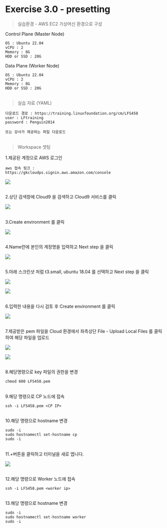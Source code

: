 # Exercise 3.0 - presetting

> 실습환경 - AWS EC2 가상머신 환경으로 구성

Control Plane (Master Node)

```
OS : Ubuntu 22.04
vCPU : 2
Memory : 8G
HDD or SSD : 20G
```

Data Plane (Worker Node)

```
OS : Ubuntu 22.04
vCPU : 2
Memory : 8G
HDD or SSD : 20G
```

##

> 실습 자료 (YAML)

```
다운로드 경로 : https://training.linuxfoundation.org/cm/LFS458
user : LFtraining
password : Penguin2014

또는 강사가 제공하는 파일 다운로드
```

##

> Workspace 셋팅

1.제공된 계정으로 AWS 로그인

```
aws 접속 링크 :
https://gkcloudps.signin.aws.amazon.com/console
```

![](../img/awslogin.png)

##

2.상단 검색창에 Cloud9 을 검색하고 Cloud9 서비스를 클릭

![](../img/cloud9.png)

##

3.Create environment 를 클릭

![](../img/create.png)

##

4.Name란에 본인의 계정명을 입력하고 Next step 을 클릭

![](../img/name.png)

##

5.아래 스크린샷 처럼 t3.small, ubuntu 18.04 를 선택하고 Next step 을 클릭

![](../img/t3.png)

![](../img/ubuntu.png)

##

6.입력한 내용을 다시 검토 후 Create environment 를 클릭

![](../img/next.png)

##

7.제공받은 pem 파일을 Cloud 환경에서 좌측상단 File - Upload Local Files 를 클릭하여 해당 파일을 업로드

![](../img/uploadfile.png)

![](../img/key.png)

##

8.해당명령으로 key 파일의 권한을 변경

```
chmod 600 LFS458.pem
```

##

9.해당 명령으로 CP 노드에 접속

```
ssh -i LFS458.pem <CP IP>
```

##

10.해당 명령으로 hostname 변경

```
sudo -i
sudo hostnamectl set-hostname cp
sudo -i
```

##

11.+버튼을 클릭하고 터미널을 새로 엽니다.

![](../img/terminal.png)

##

12.해당 명령으로 Worker 노드에 접속

```
ssh -i LFS458.pem <worker ip>
```

##

13.해당 명령으로 hostname 변경

```
sudo -i
sudo hostnamectl set-hostname worker
sudo -i
```

